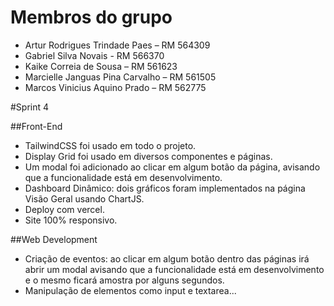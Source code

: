 # Membros do grupo

- Artur Rodrigues Trindade Paes – RM 564309
- Gabriel Silva Novais - RM 566370
- Kaike Correia de Sousa – RM 561623
- Marcielle Janguas Pina Carvalho – RM 561505
- Marcos Vinicius Aquino Prado – RM 562775

#Sprint 4

##Front-End
- TailwindCSS foi usado em todo o projeto.
- Display Grid foi usado em diversos componentes e páginas.
- Um modal foi adicionado ao clicar em algum botão da página, avisando que a funcionalidade está em desenvolvimento.
- Dashboard Dinâmico: dois gráficos foram implementados na página Visão Geral usando ChartJS.
- Deploy com vercel.
- Site 100% responsivo.

##Web Development
- Criação de eventos: ao clicar em algum botão dentro das páginas irá abrir um modal avisando que a funcionalidade está em desenvolvimento e o mesmo ficará amostra por alguns segundos.
- Manipulação de elementos como input e textarea...
